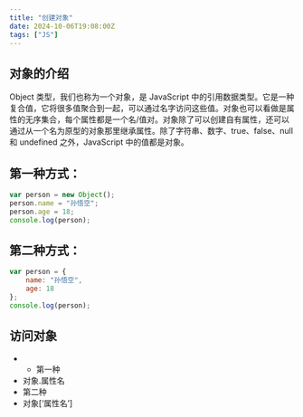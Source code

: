 ```yaml
---
title: "创建对象"
date: 2024-10-06T19:08:00Z
tags: ["JS"]
---
```


## 对象的介绍

Object 类型，我们也称为一个对象，是 JavaScript 中的引用数据类型。它是一种复合值，它将很多值聚合到一起，可以通过名字访问这些值。对象也可以看做是属性的无序集合，每个属性都是一个名/值对。对象除了可以创建自有属性，还可以通过从一个名为原型的对象那里继承属性。除了字符串、数字、true、false、null 和 undefined 之外，JavaScript 中的值都是对象。

## 第一种方式：

```js
var person = new Object();
person.name = "孙悟空";
person.age = 18;
console.log(person);
```

## 第二种方式：

```js
var person = {
    name: "孙悟空",
    age: 18
};
console.log(person);
```

## 访问对象

- - 第一种
- 对象.属性名
- 第二种
- 对象[‘属性名’]
